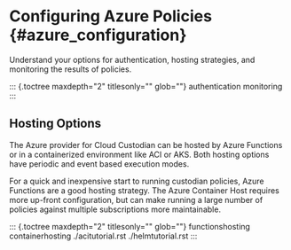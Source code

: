 Configuring Azure Policies {#azure_configuration}
==========================

Understand your options for authentication, hosting strategies, and
monitoring the results of policies.

::: {.toctree maxdepth="2" titlesonly="" glob=""}
authentication monitoring
:::

Hosting Options
---------------

The Azure provider for Cloud Custodian can be hosted by Azure Functions
or in a containerized environment like ACI or AKS. Both hosting options
have periodic and event based execution modes.

For a quick and inexpensive start to running custodian policies, Azure
Functions are a good hosting strategy. The Azure Container Host requires
more up-front configuration, but can make running a large number of
policies against multiple subscriptions more maintainable.

::: {.toctree maxdepth="2" titlesonly="" glob=""}
functionshosting containerhosting ./acitutorial.rst ./helmtutorial.rst
:::
